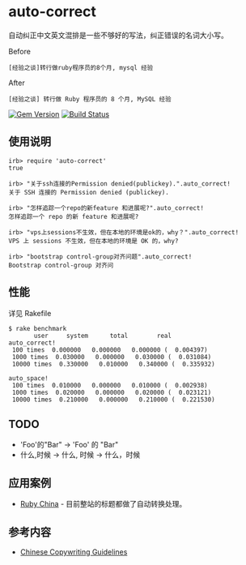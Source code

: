 # auto-correct

自动纠正中文英文混排是一些不够好的写法，纠正错误的名词大小写。

Before

```
[经验之谈]转行做ruby程序员的8个月, mysql 经验
```

After

```
[经验之谈] 转行做 Ruby 程序员的 8 个月, MySQL 经验
```

[![Gem Version](https://badge.fury.io/rb/auto-correct.png)](https://rubygems.org/gems/auto-correct) [![Build
Status](https://secure.travis-ci.org/huacnlee/auto-correct.png?branch=master&.png)](http://travis-ci.org/huacnlee/auto-correct)

## 使用说明

```irb
irb> require 'auto-correct'
true

irb> "关于ssh连接的Permission denied(publickey).".auto_correct!
关于 SSH 连接的 Permission denied (publickey).

irb> "怎样追踪一个repo的新feature 和进展呢?".auto_correct!
怎样追踪一个 repo 的新 feature 和进展呢?

irb> "vps上sessions不生效，但在本地的环境是ok的，why？".auto_correct!
VPS 上 sessions 不生效，但在本地的环境是 OK 的，why?

irb> "bootstrap control-group对齐问题".auto_correct!
Bootstrap control-group 对齐问
```

## 性能

详见 Rakefile

```
$ rake benchmark
       user     system      total        real
auto_correct!
 100 times  0.000000   0.000000   0.000000 (  0.004397)
 1000 times  0.030000   0.000000   0.030000 (  0.031084)
 10000 times  0.330000   0.010000   0.340000 (  0.335932)

auto_space!
 100 times  0.010000   0.000000   0.010000 (  0.002938)
 1000 times  0.020000   0.000000   0.020000 (  0.023121)
 10000 times  0.210000   0.000000   0.210000 (  0.221530)
```

## TODO

* 'Foo'的"Bar" -> 'Foo' 的 "Bar"
* 什么,时候 -> 什么, 时候 -> 什么，时候

## 应用案例

* [Ruby China](http://ruby-china.org) - 目前整站的标题都做了自动转换处理。

## 参考内容

* [Chinese Copywriting Guidelines](https://github.com/sparanoid/chinese-copywriting-guidelines)
